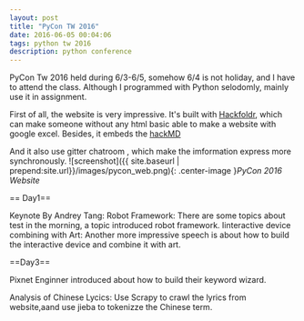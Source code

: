 ```yaml
---
layout: post
title: "PyCon TW 2016"
date: 2016-06-05 00:04:06
tags: python tw 2016
description: python conference
---
```


PyCon Tw 2016 held during 6/3-6/5, somehow 6/4 is not holiday, and I have to attend the class. Although I programmed with Python selodomly, mainly use it in assignment.

First of all, the website is very impressive. It's built with [Hackfoldr](https://hackfoldr.org/about), which can make someone without any html basic able to make a website with google excel. 
Besides, it embeds the [hackMD](https://hackmd.io/)

And it also use gitter chatroom , which make the imformation express more synchronously.
![screenshot]({{ site.baseurl | prepend:site.url}}/images/pycon_web.png){: .center-image }*PyCon 2016 Website*

== Day1==

Keynote By Andrey Tang: 
Robot Framework: There are some topics about test in the morning, a topic introduced robot framework.
Iinteractive device combining with Art: Another more impressive speech is about how to build the interactive device and combine it with art. 

==Day3==

Pixnet Enginner introduced about how to build their keyword wizard.

Analysis of Chinese Lycics: Use Scrapy to crawl the lyrics from website,aand use jieba to tokenizze the Chinese term.



